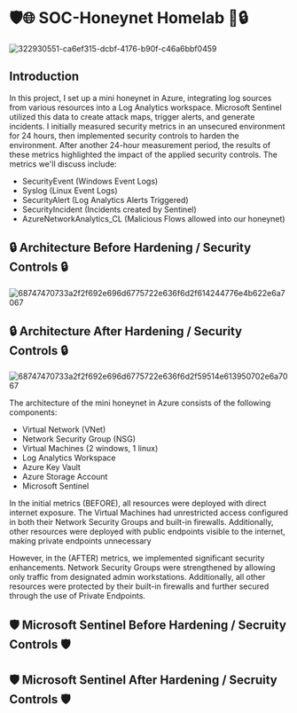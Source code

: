 # 🛡️🌐 SOC-Honeynet Homelab 🚀🔒
![322930551-ca6ef315-dcbf-4176-b90f-c46a6bbf0459](https://github.com/baileytoy/SOC-Honeynet/assets/172320876/ad0781e9-9c25-4784-9fdf-465a6503e14d)

## Introduction
In this project, I set up a mini honeynet in Azure, integrating log sources from various resources into a Log Analytics workspace. Microsoft Sentinel utilized this data to create attack maps, trigger alerts, and generate incidents. I initially measured security metrics in an unsecured environment for 24 hours, then implemented security controls to harden the environment. After another 24-hour measurement period, the results of these metrics highlighted the impact of the applied security controls. The metrics we'll discuss include:
- SecurityEvent (Windows Event Logs)
- Syslog (Linux Event Logs)
- SecurityAlert (Log Analytics Alerts Triggered)
- SecurityIncident (Incidents created by Sentinel)
- AzureNetworkAnalytics_CL (Malicious Flows allowed into our honeynet)

## 🔒 Architecture Before Hardening / Security Controls 🔒
![68747470733a2f2f692e696d6775722e636f6d2f614244776e4b622e6a7067](https://github.com/baileytoy/SOC-Honeynet/assets/172320876/3f5e896f-edda-4219-93da-841dca0b031a)

## 🔒 Architecture After Hardening / Security Controls 🔒
![68747470733a2f2f692e696d6775722e636f6d2f59514e613950702e6a7067](https://github.com/baileytoy/SOC-Honeynet/assets/172320876/4a602936-f517-493b-b766-738ee61ba345)

The architecture of the mini honeynet in Azure consists of the following components:

- Virtual Network (VNet)
- Network Security Group (NSG)
- Virtual Machines (2 windows, 1 linux)
- Log Analytics Workspace
- Azure Key Vault
- Azure Storage Account
- Microsoft Sentinel

In the initial metrics (BEFORE), all resources were deployed with direct internet exposure. The Virtual Machines had unrestricted access configured in both their Network Security Groups and built-in firewalls. Additionally, other resources were deployed with public endpoints visible to the internet, making private endpoints unnecessary

However, in the (AFTER) metrics, we implemented significant security enhancements. Network Security Groups were strengthened by allowing only traffic from designated admin workstations. Additionally, all other resources were protected by their built-in firewalls and further secured through the use of Private Endpoints.

## 🛡️ Microsoft Sentinel Before Hardening / Secruity Controls 🛡️


## 🛡️ Microsoft Sentinel After Hardening / Secruity Controls 🛡️

